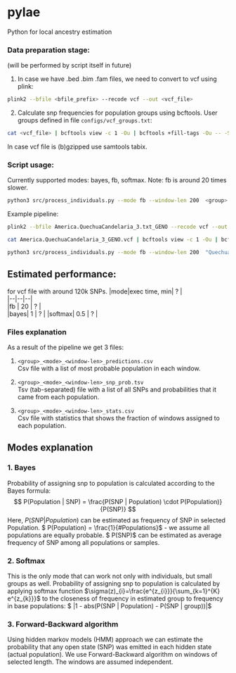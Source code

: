 # pylae
Python for local ancestry estimation

### Data preparation stage:
(will be performed by script itself in future)

1. In case we have .bed .bim .fam files, we need to convert to vcf using plink:
```bash
plink2 --bfile <bfile_prefix> --recode vcf --out <vcf_file>
```

2. Calculate snp frequencies for population groups using bcftools. 
User groups defined in file `configs/vcf_groups.txt`:

```bash
cat <vcf_file> | bcftools view -c 1 -Ou | bcftools +fill-tags -Ou -- -S configs/vcf_groups.txt -t AF | bcftools query -H -f "%CHROM %POS %ID %AF_<group> %AF_Mediterranean %AF_NativeAmerican %AF_NorthEastAsian %AF_NorthernEuropean %AF_Oceanian %AF_SouthAfrican %AF_SouthEastAsian %AF_SouthWestAsian %AF_SubsaharanAfrican\n" > <group>.<sample>.txt
```

In case vcf file is (b)gzipped use samtools tabix.

### Script usage:
Currently supported modes: bayes, fb, softmax.
Note: fb is around 20 times slower.

```bash
python3 src/process_individuals.py --mode fb --window-len 200  <group>.<sample>.txt
```

Example pipeline:
```bash
plink2 --bfile America.QuechuaCandelaria_3.txt_GENO --recode vcf --out America.QuechuaCandelaria_3_GENO

cat America.QuechuaCandelaria_3_GENO.vcf | bcftools view -c 1 -Ou | bcftools +fill-tags -Ou -- -S vcf_groups.txt -t AF | bcftools query -H -f "%CHROM %POS %ID %AF_QuechuaCandelaria_3 %AF_Mediterranean %AF_NativeAmerican %AF_NorthEastAsian %AF_NorthernEuropean %AF_Oceanian %AF_SouthAfrican %AF_SouthEastAsian %AF_SouthWestAsian %AF_SubsaharanAfrican\n" > "QuechuaCandelaria_3.GA002786.txt"

python3 src/process_individuals.py --mode fb --window-len 200  "QuechuaCandelaria_3.GA002786.txt"
```

## Estimated performance:
for vcf file with around 120k SNPs.
|mode|exec time, min| ? |  
|--|--|--|  
|fb   | 20 | ? |  
|bayes| 1  | ? |
|softmax| 0.5 | ? |



### Files explanation
As a result of the pipeline we get 3 files:
1. `<group>_<mode>_<window-len>_predictions.csv`   
Csv file with a list of most probable population in each window.

2. `<group>_<mode>_<window-len>_snp_prob.tsv`   
Tsv (tab-separated) file with a list of all SNPs and probabilities that it came from each population.

3. `<group>_<mode>_<window-len>_stats.csv`  
Csv file with statistics that shows the fraction of windows assigned to each population.


## Modes explanation
### 1. Bayes
Probability of assigning snp to population is calculated according to the Bayes formula:  
$$ P(Population | SNP) = \frac{P(SNP | Population) \cdot P(Population)}{P(SNP)} $$
Here, $P(SNP | Population)$ can be estimated as frequency of SNP in selected Population.
$ P(Population) = \frac{1}{\#Populations}$ - we assume all populations are equally probable.
$ P(SNP)$ can be estimated as average frequency of SNP among all populations or samples.

### 2. Softmax
This is the only mode that can work not only with individuals, but small groups as well.
Probability of assigning snp to population is calculated by applying softmax function 
$\sigma(z)_{i}=\frac{e^{z_{i}}}{\sum_{k=1}^{K} e^{z_{k}}}$ to the closeness of 
frequency in estimated group to frequency in base populations:
$ |1 - abs(P(SNP | Population) - P(SNP | group))|$


### 3. Forward-Backward algorithm
Using hidden markov models (HMM) approach we can estimate the probability that 
any open state (SNP) was emitted in each hidden state (actual population).
We use Forward-Backward algorithm on windows of selected length. The windows are assumed independent.
